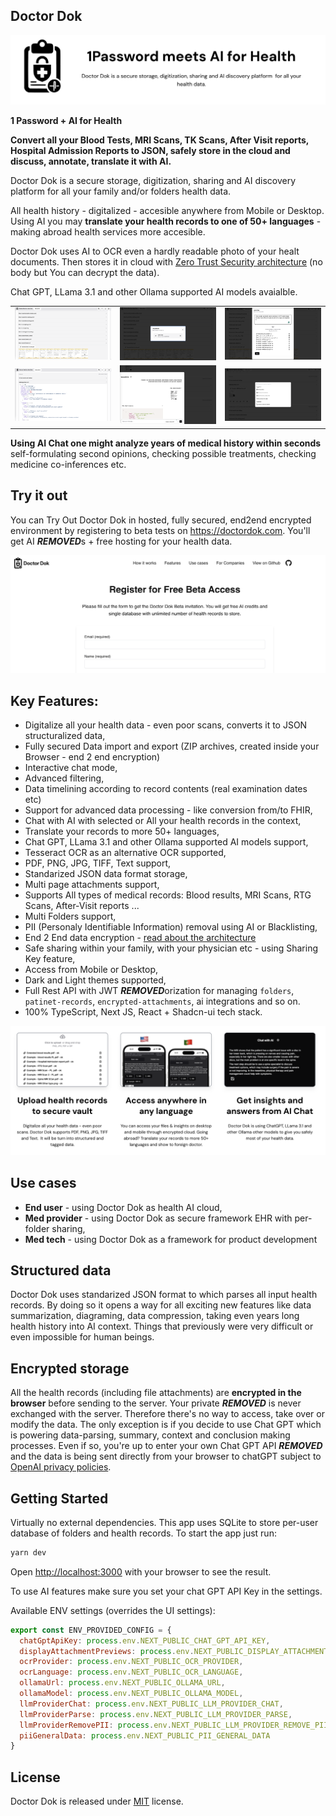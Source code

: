 ## Doctor Dok

<p align="center">
    <img src="readme-assets/top-header.png" />
</p>

**1 Password + AI for Health**

**Convert all your Blood Tests, MRI Scans, TK Scans, After Visit reports, Hospital Admission Reports to JSON, safely store in the cloud and discuss, annotate, translate it with AI.**

Doctor Dok is a secure storage, digitization, sharing and AI discovery platform for all your family and/or folders health data.

All health history - digitalized - accesible anywhere from Mobile or Desktop. Using AI you may **translate your health records to one of 50+ languages** - making abroad health services more accesible.

Doctor Dok uses AI to OCR even a hardly readable photo of your healt documents. Then stores it in cloud with [Zero Trust Security architecture](https://github.com/CatchTheTornado/doctor-dok/issues/65) (no body but You can decrypt the data). 

Chat GPT, LLama 3.1 and other Ollama supported AI models avaialble.

<table>
    <tr>
        <td>
            <a href="readme-assets/screen0.png"><img src="readme-assets/screen0.png" alt="Example record view" /></a>
        </td>
        <td>
            <a href="readme-assets/screen1.png"><img src="readme-assets/screen1.png" alt="Multi folders support" /></a>
        </td>
        <td>
            <a href="readme-assets/screen2.png"><img src="readme-assets/screen2.png" alt="Adding health data in any format" /></a>
        </td>
    </tr>
    <tr>
        <td>
            <a href="readme-assets/screen3.png"><img src="readme-assets/screen3.png" alt="Examination turned digital" /></a>
        </td>
        <td>
            <a href="readme-assets/screen4.png"><img src="readme-assets/screen4.png" alt="AI used for OCRing the data" /></a>
        </td>
        <td>
            <a href="readme-assets/screen5.png"><img src="readme-assets/screen5.png" alt="AI features" /></a>
        </td>
    </tr>
</table>


**Using AI Chat one might analyze years of medical history within seconds** self-formulating second opinions, checking possible treatments, checking medicine co-inferences etc.

## Try it out

You can Try Out Doctor Dok in hosted, fully secured, end2end encrypted environment by registering to beta tests on https://doctordok.com. You'll get AI ***REMOVED***s + free hosting for your health data.

<a href="https://doctordok.com"><img src="readme-assets/try-doctordok.png" alt="Try Doctor Dok for free" /></a>


## Key Features:

- Digitalize all your health data - even poor scans, converts it to JSON structuralized data,
- Fully secured Data import and export (ZIP archives, created inside your Browser - end 2 end encryption)
- Interactive chat mode,
- Advanced filtering,
- Data timelining according to record contents (real examination dates etc)
- Support for advanced data processing - like conversion from/to FHIR,
- Chat with AI with selected or All your health records in the context,
- Translate your records to more 50+ languages,
- Chat GPT, LLama 3.1 and other Ollama supported AI models support,
- Tesseract OCR as an alternative OCR supported,
- PDF, PNG, JPG, TIFF, Text support,
- Standarized JSON data format storage,
- Multi page attachments support,
- Supports All types of medical records: Blood results, MRI Scans, RTG Scans, After-Visit reports ...
- Multi Folders support,
- PII (Personaly Identifiable Information) removal using AI or Blacklisting,
- End 2 End data encryption - [read about the architecture](https://github.com/CatchTheTornado/doctor-dok/issues/65)
- Safe sharing within your family, with your physician etc - using Sharing Key feature,
- Access from Mobile or Desktop,
- Dark and Light themes supported,
- Full Rest API with JWT ***REMOVED***orization for managing `folders`, `patinet-records`, `encrypted-attachments`, ai integrations and so on.
- 100% TypeScript, Next JS, React + Shadcn-ui tech stack.

<img src="readme-assets/features.png" alt="Features ..." />

## Use cases
- **End user** - using Doctor Dok as health AI cloud,
- **Med provider** - using Doctor Dok as secure framework EHR with per-folder sharing,
- **Med tech** - using Doctor Dok as a framework for product development

## Structured data

Doctor Dok uses standarized JSON format to which parses all input health records. By doing so it opens a way for all exciting new features like data summarization, diagraming, data compression, taking even years long health history into AI context. Things that previously were very difficult or even impossible for human beings.

## Encrypted storage

All the health records (including file attachments) are **encrypted in the browser** before sending to the server. Your private ***REMOVED*** is never exchanged with the server. Therefore there's no way to access, take over or modify the data. The only exception is if you decide to use Chat GPT which is powering data-parsing, summary, context and conclusion making processes. Even if so, you're up to enter your own Chat GPT API ***REMOVED*** and the data is being sent directly from your browser to chatGPT subject to [OpenAI privacy policies](https://openai.com/pl-PL/policies/eu-privacy-policy/).

## Getting Started

Virtually no external dependencies. This app uses SQLite to store per-user database of folders and health records. To start the app just run:

```bash
yarn dev
```

Open [http://localhost:3000](http://localhost:3000) with your browser to see the result.

To use AI features make sure you set your chat GPT API Key in the settings.

Available ENV settings (overrides the UI settings):

```js
export const ENV_PROVIDED_CONFIG = {
  chatGptApiKey: process.env.NEXT_PUBLIC_CHAT_GPT_API_KEY,
  displayAttachmentPreviews: process.env.NEXT_PUBLIC_DISPLAY_ATTACHMENT_PREVIEWS,
  ocrProvider: process.env.NEXT_PUBLIC_OCR_PROVIDER,
  ocrLanguage: process.env.NEXT_PUBLIC_OCR_LANGUAGE,
  ollamaUrl: process.env.NEXT_PUBLIC_OLLAMA_URL,
  ollamaModel: process.env.NEXT_PUBLIC_OLLAMA_MODEL,
  llmProviderChat: process.env.NEXT_PUBLIC_LLM_PROVIDER_CHAT,
  llmProviderParse: process.env.NEXT_PUBLIC_LLM_PROVIDER_PARSE,
  llmProviderRemovePII: process.env.NEXT_PUBLIC_LLM_PROVIDER_REMOVE_PII,
  piiGeneralData: process.env.NEXT_PUBLIC_PII_GENERAL_DATA
}
```


## License

Doctor Dok is released under [MIT](LICENSE) license.
